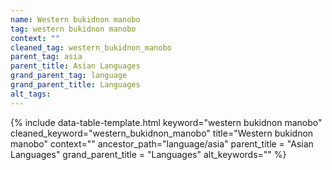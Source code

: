 ```yaml
---
name: Western bukidnon manobo
tag: western bukidnon manobo
context: ""
cleaned_tag: western_bukidnon_manobo
parent_tag: asia
parent_title: Asian Languages
grand_parent_tag: language
grand_parent_title: Languages
alt_tags: 
---
```


{% include data-table-template.html 
  keyword="western bukidnon manobo" 
  cleaned_keyword="western_bukidnon_manobo" 
  title="Western bukidnon manobo"
  context=""
  ancestor_path="language/asia" 
  parent_title = "Asian Languages"
  grand_parent_title = "Languages"
  alt_keywords=""
%}

